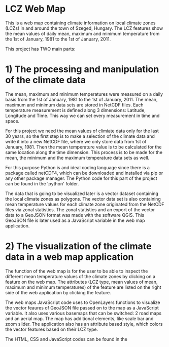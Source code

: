 # LCZ Web Map
This is a web map containing climate information on local climate zones (LCZs) in and around the town of Szeged, Hungary. The LCZ features show the mean values of daily mean, maximum and minimum temperature from the 1st of January, 1981 to the 1st of January, 2011.

This project has TWO main parts:

# 1) The processing and manipulation of the climate data

The mean, maximum and minimum temperatures were measured on a daily basis from the 1st of January, 1981 to the 1st of January, 2011. The mean, maximum and minimum data sets are stored in NetCDF files. Each temperature measurement is defined along 3 dimensions: Latitude, Longitude and Time. This way we can set every measurement in time and space.

For this project we need the mean values of climiate data only for the last 30 years, so the first step is to make a selection of the climate data and write it into a new NetCDF file, where we only store data from 1st of January, 1981. Then the mean temperature value is to be calculated for the same location along the time dimension. This process is to be made for the mean, the minimum and the maximum temperature data sets as well.

For this purpose Python is and ideal coding language since there is a package called netCDF4, which can be downloaded and installed via pip or any other package manager. The Python code for this part of the project can be found in the 'python' folder.

The data that is going to be visualized later is a vector dataset containing the local climate zones as polygons. The vector data set is also containing mean temperature values for each climate zone originated from the NetCDF files via zonal statistics. The zonal statistics and an export of the vector data to a GeoJSON format was made with the software QGIS. This GeoJSON file is later used as a JavaScript variable in the web map application.

# 2) The visualization of the climate data in a web map application

The function of the web map is for the user to be able to inspect the different mean temperature values of the climate zones by clicking on a feature on the web map. The attributes (LCZ type, mean values of mean, maximum and minimum temperatures) of the feature are listed on the right side of the web application by clicking the feature.

The web maps JavaScript code uses to OpenLayers functions to visualize the vector feaures of GeoJSON file passed on to the map as a JavaScript variable. It also uses various basemaps that can be switched: 2 road maps and an aerial map. The map has additional elements, like scale bar and zoom slider. The application also has an attribute based style, which colors the vector features based on their LCZ type.

The HTML, CSS and JavaScript codes can be found in the 
